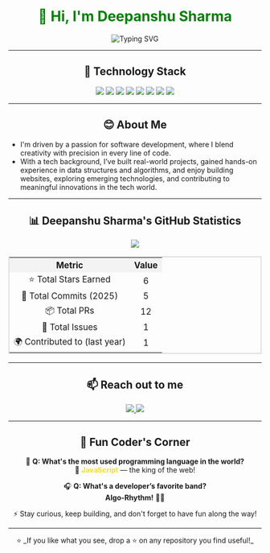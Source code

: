 <h1 align="center" style="color: green;">👋 Hi, I'm Deepanshu Sharma</h1>

<p align="center">
  <img src="https://readme-typing-svg.herokuapp.com?font=Fira+Code&size=22&pause=1000&color=00FF00&center=true&vCenter=true&width=450&lines=Software+Developer" alt="Typing SVG" />
</p>

---

<h2 align="center">🧰 Technology Stack</h2>

<p align="center">
  <img src="https://img.shields.io/badge/React-61DAFB?style=for-the-badge&logo=react&logoColor=black"/>
  <img src="https://img.shields.io/badge/Node.js-339933?style=for-the-badge&logo=nodedotjs&logoColor=white"/>
  <img src="https://img.shields.io/badge/JavaScript-F7DF1E?style=for-the-badge&logo=javascript&logoColor=black"/>
  <img src="https://img.shields.io/badge/MongoDB-47A248?style=for-the-badge&logo=mongodb&logoColor=white"/>
  <img src="https://img.shields.io/badge/MySQL-00758F?style=for-the-badge&logo=mysql&logoColor=white"/>
  <img src="https://img.shields.io/badge/Prompt%20Engineering-4B8BBE?style=for-the-badge&logo=OpenAI&logoColor=white"/>
  <img src="https://img.shields.io/badge/C++-00599C?style=for-the-badge&logo=c%2B%2B&logoColor=white"/>
  <img src="https://img.shields.io/badge/Java-007396?style=for-the-badge&logo=java&logoColor=white"/>
</p>

---

<h2 align="center">😊 About Me</h2>

- I'm driven by a passion for software development, where I blend creativity with precision in every line of code.  
- With a tech background, I’ve built real-world projects, gained hands-on experience in data structures and algorithms, and enjoy building websites, exploring emerging technologies, and contributing to meaningful innovations in the tech world.

---

<h2 align="center">📊 Deepanshu Sharma's GitHub Statistics</h2>

<p align="center">
  <img src="https://img.shields.io/badge/Profile%20Views-425-blueviolet?style=for-the-badge"/>
</p>

<table align="center" width="70%" style="text-align:center; border-collapse:collapse; font-size:17px; border: 2px solid #ddd;">
  <tr style="background-color:#f3f3f3;">
    <th>Metric</th>
    <th>Value</th>
  </tr>
  <tr>
    <td>⭐ Total Stars Earned</td>
    <td>6</td>
  </tr>
  <tr>
    <td>🔁 Total Commits (2025)</td>
    <td>5</td>
  </tr>
  <tr>
    <td>📦 Total PRs</td>
    <td>12</td>
  </tr>
  <tr>
    <td>🐛 Total Issues</td>
    <td>1</td>
  </tr>
  <tr>
    <td>🌍 Contributed to (last year)</td>
    <td>1</td>
  </tr>
</table>

---

<h2 align="center">📫 Reach out to me</h2>

<p align="center">
  <a href="https://linkedin.com/in/deepanshu1420">
    <img src="https://img.shields.io/badge/LinkedIn-blue?style=for-the-badge&logo=linkedin"/>
  </a>
  <a href="mailto:deepanshusharma1420@gmail.com">
    <img src="https://img.shields.io/badge/Gmail-D14836?style=for-the-badge&logo=gmail&logoColor=white"/>
  </a>
</p>

---

<h2 align="center">🎉 Fun Coder's Corner</h2>

<div align="center">

🎨 **Q: What's the most used programming language in the world?**  
🌟 <span style="color:#F7DF1E"><strong>JavaScript</strong></span> — the king of the web!

🎧 **Q: What's a developer’s favorite band?**  
**Algo-Rhythm!** 🎵😂

⚡ Stay curious, keep building, and don't forget to have fun along the way!

</div>

---

<p align="center">
⭐ _If you like what you see, drop a ⭐ on any repository you find useful!_
</p>
